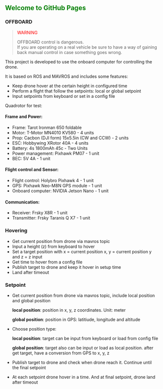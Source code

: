 ## <span style="color:green">Welcome to GitHub Pages</span>

### OFFBOARD

> <span style="color:red">WARNING</span> 
>
> OFFBOARD control is dangerous.<br>If you are operating on a real vehicle be sure to have a way of gaining back manual control in case something goes wrong.

This project is developed to use the onboard computer for controlling the drone. 

It is based on ROS and MAVROS and includes some features:

- Keep drone hover at the certain height in configured time
- Perform a flight that follow the setpoints: local or global setpoint
- Input setpoints from keyboard or set in a config file

Quadrotor for test:

#### Frame and Power:
- Frame: Tarot Ironman 650 foldable
- Motor: T-Motor MN4010 KV580 - 4 units
- Prop: Cacbon (DJI form) 15x5.5in (CW and CCW) - 2 units
- ESC: Hobbywing XRotor 40A - 4 units
- Battery: 4s 1800mAh 45c - Two Units
- Power management: Pixhawk PM07 - 1 unit
- BEC: 5V 4A - 1 unit

#### Flight control and Sensor:
- Flight control: Holybro Pixhawk 4 - 1 unit
- GPS: Pixhawk Neo-M8N GPS module - 1 unit
- Onboard computer: NVIDIA Jetson Nano - 1 unit

#### Communication:
- Receiver: Frsky X8R - 1 unit
- Transmitter: Frsky Taranis Q X7 - 1 unit

### Hovering
- Get current position from drone via mavros topic
- Input a height (z) from keyboard to hover
- Set a target position with x = current position x, y = current position y and z = z input
- Get time to hover from a config file
- Publish target to drone and keep it hover in setup time
- Land after timeout

### Setpoint
- Get current position from drone via mavros topic, include local position and global position

  **local position**: position in x, y, z coordinates. Unit: meter
  
  **global position**: position in GPS: latitiude, longitude and altitude
- Choose position type:
  
  **local position**: target can be input from keyboard or load from config file
  
  **global position**: target also can be input or load as local position. after get target, have a conversion from GPS to x, y, z
- Publish target to drone and check when drone reach it. Continue until the final setpoint
- At each setpoint drone hover in a time. And at final setpoint, drone land after timeout


<!-- 
```markdown
Syntax highlighted code block

# Header 1
## Header 2
### Header 3

- Bulleted
- List

1. Numbered
2. List

**Bold** and _Italic_ and `Code` text

[Link](url) and ![Image](src)
``` 

For more details see [GitHub Flavored Markdown](https://guides.github.com/features/mastering-markdown/). 

<details>
<summary markdown="span">First level collapsible item</summary>
**Lorem ipsum dolor sit amet...**
<details>
<summary markdown="span">Second level collapsible item</summary>
*Sed ut perspiciatis unde omnis iste natus...*
</details>
</details>

-->

<!-- 
### Jekyll Themes

Your Pages site will use the layout and styles from the Jekyll theme you have selected in your [repository settings](https://github.com/congtranv/offboard/settings/pages). The name of this theme is saved in the Jekyll `_config.yml` configuration file.

### Support or Contact

Having trouble with Pages? Check out our [documentation](https://docs.github.com/categories/github-pages-basics/) or [contact support](https://support.github.com/contact) and we’ll help you sort it out.
-->